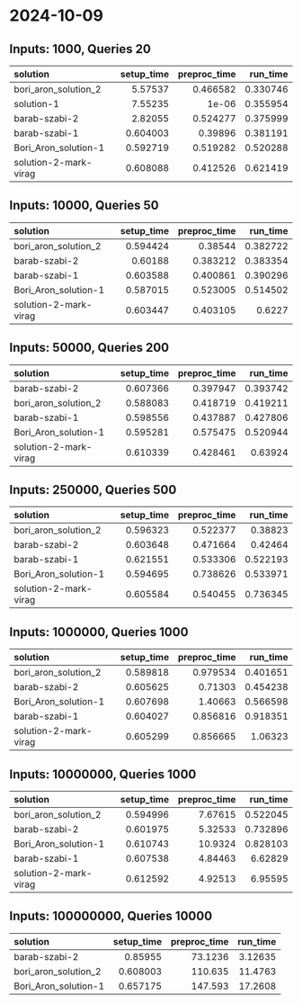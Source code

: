 # 2024-10-09

## Inputs: 1000, Queries 20

| solution              |   setup_time |   preproc_time |   run_time |
|:----------------------|-------------:|---------------:|-----------:|
| bori_aron_solution_2  |     5.57537  |       0.466582 |   0.330746 |
| solution-1            |     7.55235  |       1e-06    |   0.355954 |
| barab-szabi-2         |     2.82055  |       0.524277 |   0.375999 |
| barab-szabi-1         |     0.604003 |       0.39896  |   0.381191 |
| Bori_Aron_solution-1  |     0.592719 |       0.519282 |   0.520288 |
| solution-2-mark-virag |     0.608088 |       0.412526 |   0.621419 |

## Inputs: 10000, Queries 50

| solution              |   setup_time |   preproc_time |   run_time |
|:----------------------|-------------:|---------------:|-----------:|
| bori_aron_solution_2  |     0.594424 |       0.38544  |   0.382722 |
| barab-szabi-2         |     0.60188  |       0.383212 |   0.383354 |
| barab-szabi-1         |     0.603588 |       0.400861 |   0.390296 |
| Bori_Aron_solution-1  |     0.587015 |       0.523005 |   0.514502 |
| solution-2-mark-virag |     0.603447 |       0.403105 |   0.6227   |

## Inputs: 50000, Queries 200

| solution              |   setup_time |   preproc_time |   run_time |
|:----------------------|-------------:|---------------:|-----------:|
| barab-szabi-2         |     0.607366 |       0.397947 |   0.393742 |
| bori_aron_solution_2  |     0.588083 |       0.418719 |   0.419211 |
| barab-szabi-1         |     0.598556 |       0.437887 |   0.427806 |
| Bori_Aron_solution-1  |     0.595281 |       0.575475 |   0.520944 |
| solution-2-mark-virag |     0.610339 |       0.428461 |   0.63924  |

## Inputs: 250000, Queries 500

| solution              |   setup_time |   preproc_time |   run_time |
|:----------------------|-------------:|---------------:|-----------:|
| bori_aron_solution_2  |     0.596323 |       0.522377 |   0.38823  |
| barab-szabi-2         |     0.603648 |       0.471664 |   0.42464  |
| barab-szabi-1         |     0.621551 |       0.533306 |   0.522193 |
| Bori_Aron_solution-1  |     0.594695 |       0.738626 |   0.533971 |
| solution-2-mark-virag |     0.605584 |       0.540455 |   0.736345 |

## Inputs: 1000000, Queries 1000

| solution              |   setup_time |   preproc_time |   run_time |
|:----------------------|-------------:|---------------:|-----------:|
| bori_aron_solution_2  |     0.589818 |       0.979534 |   0.401651 |
| barab-szabi-2         |     0.605625 |       0.71303  |   0.454238 |
| Bori_Aron_solution-1  |     0.607698 |       1.40663  |   0.566598 |
| barab-szabi-1         |     0.604027 |       0.856816 |   0.918351 |
| solution-2-mark-virag |     0.605299 |       0.856665 |   1.06323  |

## Inputs: 10000000, Queries 1000

| solution              |   setup_time |   preproc_time |   run_time |
|:----------------------|-------------:|---------------:|-----------:|
| bori_aron_solution_2  |     0.594996 |        7.67615 |   0.522045 |
| barab-szabi-2         |     0.601975 |        5.32533 |   0.732896 |
| Bori_Aron_solution-1  |     0.610743 |       10.9324  |   0.828103 |
| barab-szabi-1         |     0.607538 |        4.84463 |   6.62829  |
| solution-2-mark-virag |     0.612592 |        4.92513 |   6.95595  |

## Inputs: 100000000, Queries 10000

| solution             |   setup_time |   preproc_time |   run_time |
|:---------------------|-------------:|---------------:|-----------:|
| barab-szabi-2        |     0.85955  |        73.1236 |    3.12635 |
| bori_aron_solution_2 |     0.608003 |       110.635  |   11.4763  |
| Bori_Aron_solution-1 |     0.657175 |       147.593  |   17.2608  |